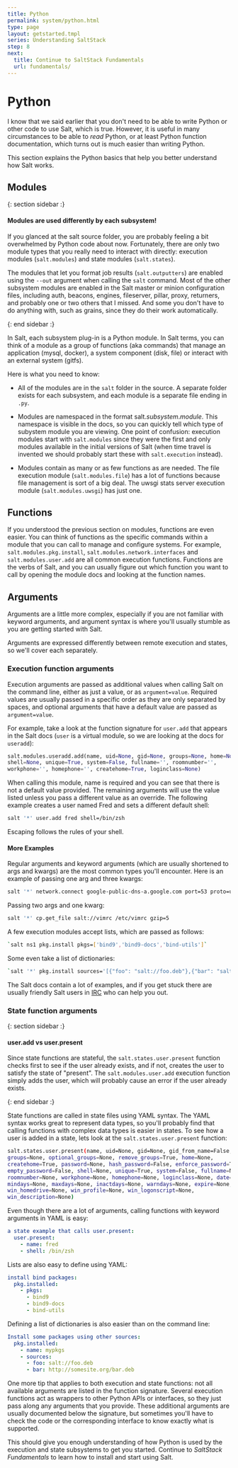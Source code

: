 ```yaml
---
title: Python
permalink: system/python.html
type: page
layout: getstarted.tmpl
series: Understanding SaltStack
step: 8
next:
  title: Continue to SaltStack Fundamentals 
  url: fundamentals/
---
```


# Python

I know that we said earlier that you don't need to be able to write Python or other code to use Salt, which is true. However, it is useful in many circumstances to be able to *read* Python, or at least Python function documentation, which turns out is much easier than writing Python.

This section explains the Python basics that help you better understand how Salt works.

## Modules

{: section sidebar :}

#### Modules are used differently by each subsystem!

If you glanced at the salt source folder, you are probably feeling a bit overwhelmed by Python code about now. Fortunately, there are only two module types that you really need to interact with directly: execution modules (`salt.modules`) and state modules (`salt.states`).

The modules that let you format job results (`salt.outputters`) are enabled using the `--out` argument when calling the `salt` command. Most of the other subsystem modules are enabled in the Salt master or minion configuration files, including auth, beacons, engines, fileserver, pillar, proxy, returners, and probably one or two others that I missed. And some you don't have to do anything with, such as grains, since they do their work automatically.

{: end sidebar :}

In Salt, each subsystem plug-in is a Python module. In Salt terms, you can think of a module as a group of functions (aka commands) that manage an application (mysql, docker), a system component (disk, file) or interact with an external system (gitfs).

Here is what you need to know:

- All of the modules are in the `salt` folder in the source. A separate folder exists for each subsystem, and each module is a separate file ending in `.py`.

- Modules are namespaced in the format salt.*subsystem*.*module*. This namespace is visible in the docs, so you can quickly tell which type of subystem module you are viewing. One point of confusion: execution modules start with `salt.modules` since they were the first and only modules available in the initial versions of Salt (when time travel is invented we should probably start these with `salt.execution` instead).

- Modules contain as many or as few functions as are needed. The file execution module (`salt.modules.file`) has a lot of functions because file management is sort of a big deal. The uwsgi stats server execution module (`salt.modules.uwsgi`) has just one.

## Functions

If you understood the previous section on modules, functions are even easier. You can think of functions as the specific commands within a module that you can call to manage and configure systems. For example, `salt.modules.pkg.install`, `salt.modules.network.interfaces` and `salt.modules.user.add` are all common execution functions. Functions are the verbs of Salt, and you can usually figure out which function you want to call by opening the module docs and looking at the function names.

## Arguments

Arguments are a little more complex, especially if you are not familiar with keyword arguments, and argument syntax is where you'll usually stumble as you are getting started with Salt. 

Arguments are expressed differently between remote execution and states, so we'll cover each separately.

### Execution function arguments

Execution arguments are passed as additional values when calling Salt on the command line, either as just a value, or as `argument=value`. Required values are usually passed in a specific order as they are only separated by spaces, and optional arguments that have a default value are passed as `argument=value`.

For example, take a look at the function signature for `user.add` that appears in the Salt docs (`user` is a virtual module, so we are looking at the docs for `useradd`):

```python
salt.modules.useradd.add(name, uid=None, gid=None, groups=None, home=None,
shell=None, unique=True, system=False, fullname='', roomnumber='',
workphone='', homephone='', createhome=True, loginclass=None)
```

When calling this module, name is required and you can see that there is not a default value provided. The remaining arguments will use the value listed unless you pass a different value as an override. The following example creates a user named Fred and sets a different default shell:

```bash
salt '*' user.add fred shell=/bin/zsh
```

Escaping follows the rules of your shell.

#### More Examples

Regular arguments and keyword arguments (which are usually shortened to args and kwargs) are the most common types you'll encounter. Here is an example of passing one arg and three kwargs:

```bash
salt '*' network.connect google-public-dns-a.google.com port=53 proto=udp timeout=3
```

Passing two args and one kwarg:

```bash
salt '*' cp.get_file salt://vimrc /etc/vimrc gzip=5
```

A few execution modules accept lists, which are passed as follows:

```bash
`salt ns1 pkg.install pkgs=['bind9','bind9-docs','bind-utils']`
```

Some even take a list of dictionaries:

```bash
`salt '*' pkg.install sources='[{"foo": "salt://foo.deb"},{"bar": "salt://bar.deb"}]'`
```

The Salt docs contain a lot of examples, and if you get stuck there are usually friendly Salt users in [IRC](http://webchat.freenode.net/?channels=salt&uio=mj10cnvljjk9dhj1zsyxmd10cnvl83) who can help you out.

### State function arguments

{: section sidebar :}

#### user.add vs user.present

Since state functions are stateful, the `salt.states.user.present` function checks first to see if the user already exists, and if not, creates the user to satisfy the state of "present". The `salt.modules.user.add` execution function simply adds the user, which will probably cause an error if the user already exists. 

{: end sidebar :}

State functions are called in state files using YAML syntax. The YAML syntax works great to represent data types, so you'll probably find that calling functions with complex data types is easier in states. To see how a user is added in a state, lets look at the `salt.states.user.present` function:

```bash
salt.states.user.present(name, uid=None, gid=None, gid_from_name=False,
groups=None, optional_groups=None, remove_groups=True, home=None,
createhome=True, password=None, hash_password=False, enforce_password=True,
empty_password=False, shell=None, unique=True, system=False, fullname=None,
roomnumber=None, workphone=None, homephone=None, loginclass=None, date=None,
mindays=None, maxdays=None, inactdays=None, warndays=None, expire=None,
win_homedrive=None, win_profile=None, win_logonscript=None,
win_description=None)
```

Even though there are a lot of arguments, calling functions with keyword arguments in YAML is easy:

```yaml
a state example that calls user.present:
  user.present:
    - name: fred
    - shell: /bin/zsh
```

Lists are also easy to define using YAML:

```yaml
install bind packages:
  pkg.installed:
    - pkgs:
      - bind9
      - bind9-docs
      - bind-utils
```

Defining a list of dictionaries is also easier than on the command line:

```yaml
Install some packages using other sources:
  pkg.installed:
    - name: mypkgs
    - sources:
      - foo: salt://foo.deb
      - bar: http://somesite.org/bar.deb
```

One more tip that applies to both execution and state functions: not all available arguments are listed in the function signature. Several execution functions act as wrappers to other Python APIs or interfaces, so they just pass along any arguments that you provide. These additional arguments are usually documented below the signature, but sometimes you'll have to check the code or the corresponding interface to know exactly what is supported.

This should give you enough understanding of how Python is used by the execution and state subsystems to get you started. Continue to *SaltStack Fundamentals* to learn how to install and start using Salt.
